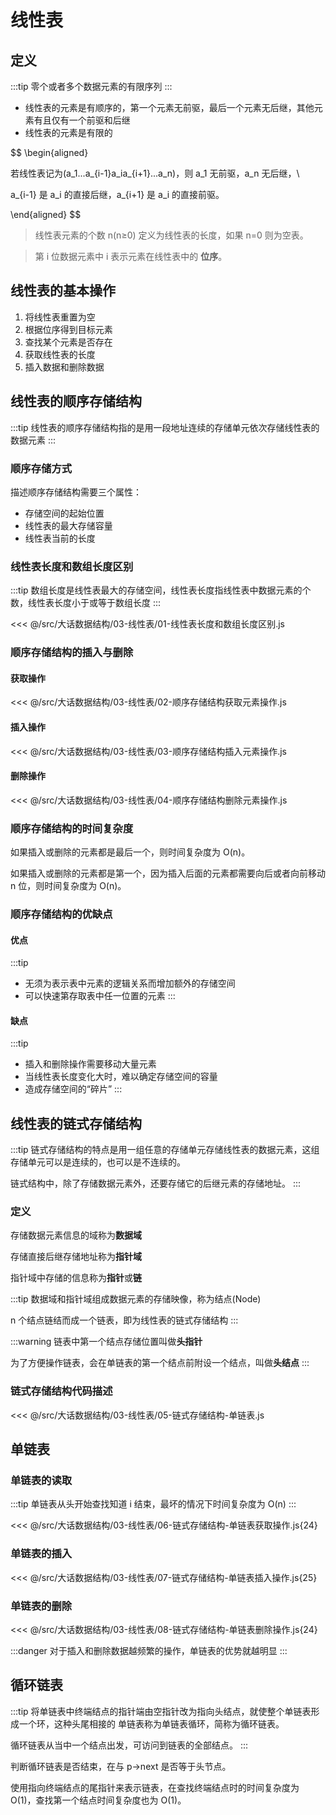 # 线性表

## 定义

:::tip
零个或者多个数据元素的有限序列
:::

- 线性表的元素是有顺序的，第一个元素无前驱，最后一个元素无后继，其他元素有且仅有一个前驱和后继
- 线性表的元素是有限的

$$
\begin{aligned}

若线性表记为(a_1...a_{i-1}a_ia_{i+1}...a_n)，则 a_1 无前驱，a_n 无后继，\\

a_{i-1} 是 a_i 的直接后继，a_{i+1} 是 a_i 的直接前驱。

\end{aligned}
$$

> 线性表元素的个数 n(n≥0) 定义为线性表的长度，如果 n=0 则为空表。

> 第 i 位数据元素中 i 表示元素在线性表中的 **位序**。

## 线性表的基本操作

1. 将线性表重置为空
2. 根据位序得到目标元素
3. 查找某个元素是否存在
4. 获取线性表的长度
5. 插入数据和删除数据

## 线性表的顺序存储结构

:::tip
线性表的顺序存储结构指的是用一段地址连续的存储单元依次存储线性表的数据元素
:::

### 顺序存储方式

描述顺序存储结构需要三个属性：

- 存储空间的起始位置
- 线性表的最大存储容量
- 线性表当前的长度

### 线性表长度和数组长度区别

:::tip
数组长度是线性表最大的存储空间，线性表长度指线性表中数据元素的个数，线性表长度小于或等于数组长度
:::

<<< @/src/大话数据结构/03-线性表/01-线性表长度和数组长度区别.js

### 顺序存储结构的插入与删除

#### 获取操作

<<< @/src/大话数据结构/03-线性表/02-顺序存储结构获取元素操作.js

#### 插入操作

<<< @/src/大话数据结构/03-线性表/03-顺序存储结构插入元素操作.js

#### 删除操作

<<< @/src/大话数据结构/03-线性表/04-顺序存储结构删除元素操作.js

### 顺序存储结构的时间复杂度

如果插入或删除的元素都是最后一个，则时间复杂度为 O(n)。

如果插入或删除的元素都是第一个，因为插入后面的元素都需要向后或者向前移动 n 位，则时间复杂度为 O(n)。

### 顺序存储结构的优缺点

#### 优点

:::tip

- 无须为表示表中元素的逻辑关系而增加额外的存储空间
- 可以快速第存取表中任一位置的元素
  :::

#### 缺点

:::tip

- 插入和删除操作需要移动大量元素
- 当线性表长度变化大时，难以确定存储空间的容量
- 造成存储空间的“碎片”
  :::

## 线性表的链式存储结构

:::tip
链式存储结构的特点是用一组任意的存储单元存储线性表的数据元素，这组存储单元可以是连续的，也可以是不连续的。

链式结构中，除了存储数据元素外，还要存储它的后继元素的存储地址。
:::

### 定义

存储数据元素信息的域称为**数据域**

存储直接后继存储地址称为**指针域**

指针域中存储的信息称为**指针**或**链**

:::tip
数据域和指针域组成数据元素的存储映像，称为结点(Node)

n 个结点链结而成一个链表，即为线性表的链式存储结构
:::

:::warning
链表中第一个结点存储位置叫做**头指针**

为了方便操作链表，会在单链表的第一个结点前附设一个结点，叫做**头结点**
:::

### 链式存储结构代码描述

<<< @/src/大话数据结构/03-线性表/05-链式存储结构-单链表.js

## 单链表

### 单链表的读取

:::tip
单链表从头开始查找知道 i 结束，最坏的情况下时间复杂度为 O(n)
:::

<<< @/src/大话数据结构/03-线性表/06-链式存储结构-单链表获取操作.js{24}

### 单链表的插入

<<< @/src/大话数据结构/03-线性表/07-链式存储结构-单链表插入操作.js{25}

### 单链表的删除

<<< @/src/大话数据结构/03-线性表/08-链式存储结构-单链表删除操作.js{24}

:::danger
对于插入和删除数据越频繁的操作，单链表的优势就越明显
:::

## 循环链表

:::tip
将单链表中终端结点的指针端由空指针改为指向头结点，就使整个单链表形成一个环，这种头尾相接的
单链表称为单链表循环，简称为循环链表。

循环链表从当中一个结点出发，可访问到链表的全部结点。
:::

判断循环链表是否结束，在与 p->next 是否等于头节点。

使用指向终端结点的尾指针来表示链表，在查找终端结点时的时间复杂度为 O(1)，查找第一个结点时间复杂度也为 O(1)。
